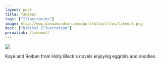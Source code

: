 ```yaml
---
layout: post
title: Takeout
tags: ["Illustration"]
image: http://www.danaamundsen.com/portfolio/illus/takeout.png
desc: ["Digital Illustration"]
permalink: /takeout/
---
```


![](http://www.danaamundsen.com/portfolio/illus/takeout.png)

Kaye and Roiben from Holly Black's novels enjoying eggrolls and noodles.

